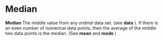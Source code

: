# Median

**Median** The middle value from any *ordinal* data set. (see **data**
). If there is an even number of numerical data points, then the average
of the middle two data points is the median. (See **mean** and **mode**
)
